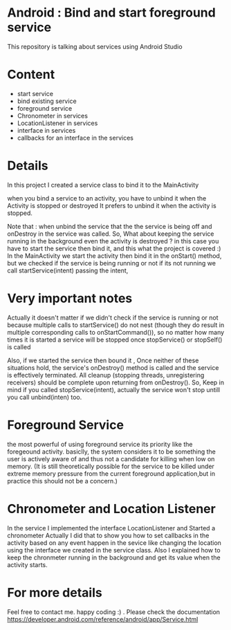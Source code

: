 # Android : Bind and start foreground service

This repository is talking about services using Android Studio

# Content
-  start service
- bind existing service
- foreground service
- Chronometer in services
- LocationListener in services
- interface in services
- callbacks for an interface in the services

# Details

In this project I created a service class to bind it to the MainActivity

when you bind  a service to an activity, you have to unbind it when the Activity is stopped or destroyed
It prefers to unbind it when the activity is stopped.

Note that : when unbind the service that the the service is being off and onDestroy in the service was called.
So, What about keeping the service running in the background even the activity is destroyed ? 
in this case you have to start the service then bind it, and this what the project is covered :)
In the MainActivity we start the activity then bind it in the onStart() method, but we checked if the service is 
being running or not if its not running we call startService(intent) passing the intent, 
# Very important notes 
Actually it doesn't matter if we didn't check if the service is running or not because 
multiple calls to startService() do not nest (though they do result in multiple corresponding calls to onStartCommand()),
so no matter how many times it is started a service will be stopped once stopService() or stopSelf() is called

Also, if we started the service then bound it , Once neither of these situations hold, the service's onDestroy() method 
is called and the service is effectively terminated. 
All cleanup (stopping threads, unregistering receivers) should be complete upon returning from onDestroy().
So, Keep in mind if you called stopService(intent), actually the service won't stop untill you call unbind(inten) too.
# Foreground Service
the most powerful of using foreground service its priority like the foregeound activity.
basiclly, the system considers it to be something the user is actively aware of and thus not a candidate
for killing when low on memory. (It is still theoretically possible for the service to be killed under extreme
memory pressure from the current foreground application,but in practice this should not be a concern.)
# Chronometer and Location Listener 
In the service I implemented the interface LocationListener and Started a chronometer
Actually I did that to show you how to set callbacks in the activity based on any event happen in the sevice like
changing the location using the interface we created in the service class.
Also I explained how to keep the chronmeter running in the background and get its value when the activity starts.
# For more details 
Feel free to contact me.  happy coding  :) . 
Please check the documentation
https://developer.android.com/reference/android/app/Service.html


